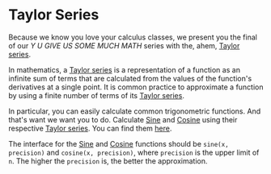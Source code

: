 # Taylor Series

Because we know you love your calculus classes, we present you the final of our
_Y U GIVE US SOME MUCH MATH_ series with the, ahem, [Taylor series].

In mathematics, a [Taylor series] is a representation of a function as an
infinite sum of terms that are calculated from the values of the function's
derivatives at a single point. It is common practice to approximate a function
by using a finite number of terms of its [Taylor series].

In particular, you can easily calculate common trigonometric functions. And
that's want we want you to do. Calculate [Sine] and [Cosine] using their
respective [Taylor series]. You can find them [here].

The interface for the [Sine] and [Cosine] functions should be `sine(x,
precision)` and `cosine(x, precision)`, where `precision` is the upper limit of
`n`. The higher the `precision` is, the better the approximation.

[Taylor series]: http://en.wikipedia.org/wiki/Taylor_series
[Sine]: http://en.wikipedia.org/wiki/Sine
[Cosine]: http://en.wikipedia.org/wiki/Cosine
[here]: http://en.wikipedia.org/wiki/Trigonometric_functions#Series_definitions
